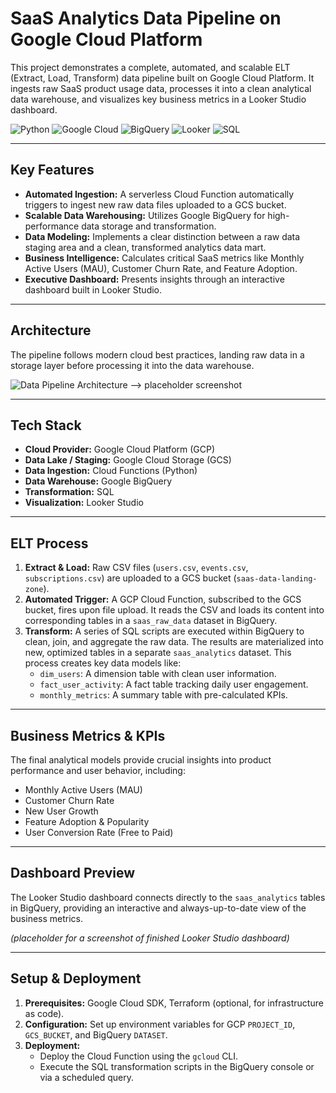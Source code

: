 # SaaS Analytics Data Pipeline on Google Cloud Platform

This project demonstrates a complete, automated, and scalable ELT (Extract, Load, Transform) data pipeline built on Google Cloud Platform. It ingests raw SaaS product usage data, processes it into a clean analytical data warehouse, and visualizes key business metrics in a Looker Studio dashboard.

![Python](https://img.shields.io/badge/Python-3776AB?style=for-the-badge&logo=python&logoColor=white)
![Google Cloud](https://img.shields.io/badge/Google_Cloud-4285F4?style=for-the-badge&logo=google-cloud&logoColor=white)
![BigQuery](https://img.shields.io/badge/BigQuery-669DF6?style=for-the-badge&logo=google-bigquery&logoColor=white)
![Looker](https://img.shields.io/badge/Looker_Studio-4285F4?style=for-the-badge&logo=looker&logoColor=white)
![SQL](https://img.shields.io/badge/SQL-4479A1?style=for-the-badge&logo=postgresql&logoColor=white)

---
## Key Features
* **Automated Ingestion:** A serverless Cloud Function automatically triggers to ingest new raw data files uploaded to a GCS bucket.
* **Scalable Data Warehousing:** Utilizes Google BigQuery for high-performance data storage and transformation.
* **Data Modeling:** Implements a clear distinction between a raw data staging area and a clean, transformed analytics data mart.
* **Business Intelligence:** Calculates critical SaaS metrics like Monthly Active Users (MAU), Customer Churn Rate, and Feature Adoption.
* **Executive Dashboard:** Presents insights through an interactive dashboard built in Looker Studio.

---
## Architecture
The pipeline follows modern cloud best practices, landing raw data in a storage layer before processing it into the data warehouse.

![Data Pipeline Architecture](https://i.imgur.com/K1j11aK.png) --> placeholder screenshot

---
## Tech Stack
* **Cloud Provider:** Google Cloud Platform (GCP)
* **Data Lake / Staging:** Google Cloud Storage (GCS)
* **Data Ingestion:** Cloud Functions (Python)
* **Data Warehouse:** Google BigQuery
* **Transformation:** SQL
* **Visualization:** Looker Studio

---
## ELT Process
1.  **Extract & Load:** Raw CSV files (`users.csv`, `events.csv`, `subscriptions.csv`) are uploaded to a GCS bucket (`saas-data-landing-zone`).
2.  **Automated Trigger:** A GCP Cloud Function, subscribed to the GCS bucket, fires upon file upload. It reads the CSV and loads its content into corresponding tables in a `saas_raw_data` dataset in BigQuery.
3.  **Transform:** A series of SQL scripts are executed within BigQuery to clean, join, and aggregate the raw data. The results are materialized into new, optimized tables in a separate `saas_analytics` dataset. This process creates key data models like:
    * `dim_users`: A dimension table with clean user information.
    * `fact_user_activity`: A fact table tracking daily user engagement.
    * `monthly_metrics`: A summary table with pre-calculated KPIs.

---
## Business Metrics & KPIs
The final analytical models provide crucial insights into product performance and user behavior, including:
* Monthly Active Users (MAU)
* Customer Churn Rate
* New User Growth
* Feature Adoption & Popularity
* User Conversion Rate (Free to Paid)

---
## Dashboard Preview
The Looker Studio dashboard connects directly to the `saas_analytics` tables in BigQuery, providing an interactive and always-up-to-date view of the business metrics.

*(placeholder for a screenshot of finished Looker Studio dashboard)*

---
## Setup & Deployment
1.  **Prerequisites:** Google Cloud SDK, Terraform (optional, for infrastructure as code).
2.  **Configuration:** Set up environment variables for GCP `PROJECT_ID`, `GCS_BUCKET`, and BigQuery `DATASET`.
3.  **Deployment:**
    * Deploy the Cloud Function using the `gcloud` CLI.
    * Execute the SQL transformation scripts in the BigQuery console or via a scheduled query.

